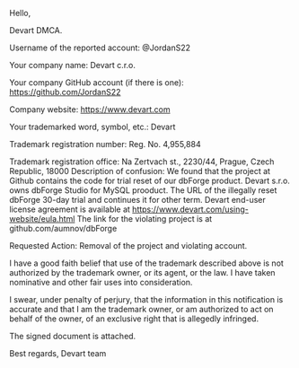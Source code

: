 Hello,

Devart DMCA.

Username of the reported account: @JordanS22

Your company name: Devart c.r.o.

Your company GitHub account (if there is one): https://github.com/JordanS22

Company website: https://www.devart.com

Your trademarked word, symbol, etc.: Devart

Trademark registration number: Reg. No. 4,955,884

Trademark registration office:  Na Zertvach st., 2230/44, Prague, Czech Republic, 18000
Description of confusion: We found that the project at Github contains the code for trial reset of our dbForge product. Devart s.r.o. owns dbForge Studio for MySQL prooduct.  The URL of the illegally reset dbForge 30-day trial and continues it for other term.  Devart end-user license agreement is available at https://www.devart.com/using-website/eula.html
The link for the violating project is at github.com/aumnov/dbForge

Requested Action: Removal of the project and violating account.

I have a good faith belief that use of the trademark described above is not authorized by the trademark owner, or its agent, or the law. I have taken nominative and other fair uses into consideration.

I swear, under penalty of perjury, that the information in this notification is accurate and that I am the trademark owner, or am authorized to act on behalf of the owner, of an exclusive right that is allegedly infringed.

The signed document is attached.

Best regards,
Devart team
